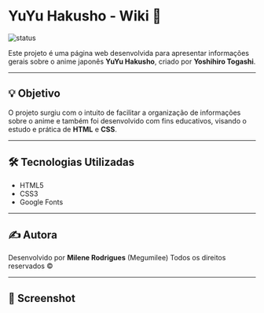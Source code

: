 # YuYu Hakusho - Wiki 🌌

![status](https://img.shields.io/badge/Status-Em%20construção-yellow)

Este projeto é uma página web desenvolvida para apresentar informações gerais sobre o anime japonês **YuYu Hakusho**, criado por **Yoshihiro Togashi**.

---

## 💡 Objetivo

O projeto surgiu com o intuito de facilitar a organização de informações sobre o anime e também foi desenvolvido com fins educativos, visando o estudo e prática de **HTML** e **CSS**.

---

## 🛠️ Tecnologias Utilizadas

- HTML5
- CSS3
- Google Fonts

---

## ✍️ Autora

Desenvolvido por **Milene Rodrigues** (Megumilee) 
Todos os direitos reservados ©

---

## 📸 Screenshot


